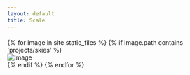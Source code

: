 ```yaml
---
layout: default
title: Scale
---
```

  <div id="index-banner">
    <div class="col s12" style="padding-bottom:1%;"></div>
    <div class="container masonry-grid">
       <div class="row card-container grid-item">
    {% for image in site.static_files %}
        {% if image.path contains 'projects/skies' %}
              <div class="card">
                <div class="card-image">
                 <img src="{{ site.baseurl }}{{ image.path }}" alt="image"  class="responsive-img" />
              </div>
            </div>
        {% endif %}
    {% endfor %}
        </div>
      </div>
    </div>

 